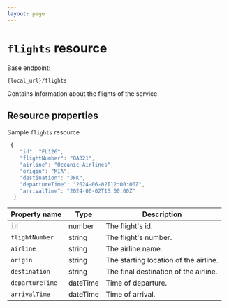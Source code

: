 ```yaml
---
layout: page
---
```


# `flights` resource

Base endpoint:

```shell
{local_url}/flights
```

Contains information about the flights of the service.


## Resource properties

Sample `flights` resource

```js
 {
    "id": "FL126",
    "flightNumber": "OA321",
    "airline": "Oceanic Airlines",
    "origin": "MIA",
    "destination": "JFK",
    "departureTime": "2024-06-02T12:00:00Z",
    "arrivalTime": "2024-06-02T15:00:00Z"
  }
```

| Property name | Type | Description |
| ------------- | ----------- | ----------- |
| `id` | number | The flight's id. |
| `flightNumber` | string | The flight's number. |
| `airline` | string | The airline name. |
| `origin` | string | The starting location of the airline. |
| `destination` | string | The final destination of the airline. |
| `departureTime` | dateTime | Time of departure. |
| `arrivalTime` | dateTime | Time of arrival. |

